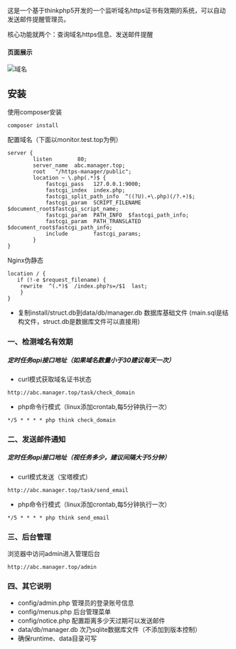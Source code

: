 
这是一个基于thinkphp5开发的一个监听域名https证书有效期的系统，可以自动发送邮件提醒管理员。 

核心功能就两个：查询域名https信息、发送邮件提醒

#### 页面展示
![域名](https://images.gitee.com/uploads/images/xxxx.png "域名管理.png")


## 安装


使用composer安装

~~~
composer install
~~~

配置域名（下面以monitor.test.top为例）
~~~
server {
        listen        80;
        server_name  abc.manager.top;
        root   "/https-manager/public";        
        location ~ \.php(.*)$ {
            fastcgi_pass   127.0.0.1:9000;
            fastcgi_index  index.php;
            fastcgi_split_path_info  ^((?U).+\.php)(/?.+)$;
            fastcgi_param  SCRIPT_FILENAME  $document_root$fastcgi_script_name;
            fastcgi_param  PATH_INFO  $fastcgi_path_info;
            fastcgi_param  PATH_TRANSLATED  $document_root$fastcgi_path_info;
            include        fastcgi_params;
        }
}
~~~
Nginx伪静态
~~~
location / {
   if (!-e $request_filename) {
   	rewrite  ^(.*)$  /index.php?s=/$1  last;
    }
}
~~~
+ 复制install/struct.db到data/db/manager.db 数据库基础文件
(main.sql是结构文件，struct.db是数据库文件可以直接用)



### 一、检测域名有效期
##### 定时任务api接口地址（如果域名数量小于30建议每天一次）
 + curl模式获取域名证书状态
~~~
http://abc.manager.top/task/check_domain
~~~
 + php命令行模式（linux添加crontab,每5分钟执行一次）
 ~~~
*/5 * * * * php think check_domain
 ~~~


### 二、发送邮件通知

##### 定时任务api接口地址（视任务多少，建议间隔大于5分钟）
 + curl模式发送（宝塔模式）
~~~
http://abc.manager.top/task/send_email
~~~
 + php命令行模式（linux添加crontab,每5分钟执行一次）
 ~~~
*/5 * * * * php think send_email
 ~~~

### 三、后台管理
浏览器中访问admin进入管理后台

~~~
http://abc.manager.top/admin
~~~

### 四、其它说明
  + config/admin.php 管理员的登录账号信息
  + config/menus.php 后台管理菜单
  + config/notice.php 配置距离多少天过期可以发送邮件
  + data/db/manager.db 次乃sqlite数据库文件（不添加到版本控制）
  + 确保runtime、data目录可写